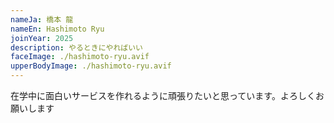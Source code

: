 ```yaml
---
nameJa: 橋本 龍
nameEn: Hashimoto Ryu
joinYear: 2025
description: やるときにやればいい
faceImage: ./hashimoto-ryu.avif
upperBodyImage: ./hashimoto-ryu.avif
---
```

在学中に面白いサービスを作れるように頑張りたいと思っています。よろしくお願いします
